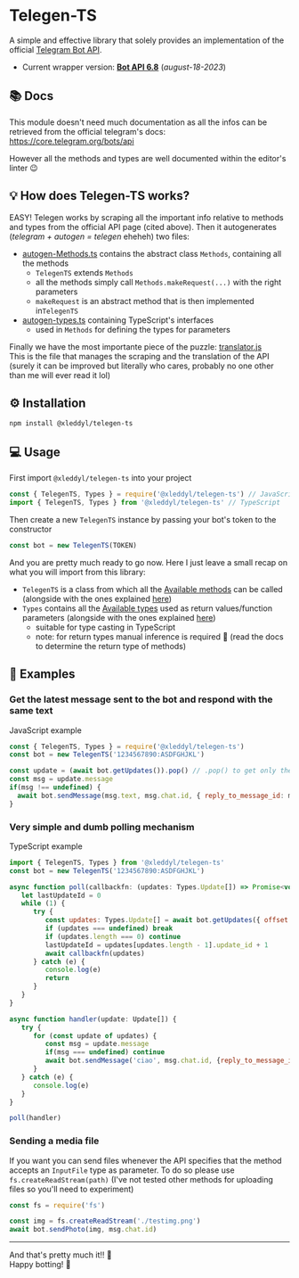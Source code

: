 # Telegen-TS

A simple and effective library that solely provides an implementation of the official [Telegram Bot API](https://core.telegram.org/bots/api).

- Current wrapper version: [**Bot API 6.8**](https://core.telegram.org/bots/api#august-18-2023) (_august-18-2023_)

## 📚 Docs

This module doesn't need much documentation as all the infos can be retrieved from the official telegram's docs: <https://core.telegram.org/bots/api>

However all the methods and types are well documented within the editor's linter 😉

## 💡 How does Telegen-TS works?

EASY! Telegen works by scraping all the important info relative to methods and types from the official API page (cited above). Then it autogenerates (_telegram + autogen = telegen_ eheheh) two files:

- [autogen-Methods.ts](./src/core/telegram/autogen-Methods.ts) contains the abstract class `Methods`, containing all the methods
  - `TelegenTS` extends `Methods`
  - all the methods simply call `Methods.makeRequest(...)` with the right parameters
  - `makeRequest` is an abstract method that is then implemented in`TelegenTS`
- [autogen-types.ts](./src/core/telegram/autogen-types.ts) containing TypeScript's interfaces
  - used in `Methods` for defining the types for parameters

Finally we have the most importante piece of the puzzle: [translator.js](./src/utils/translator.js)\
This is the file that manages the scraping and the translation of the API (surely it can be improved but literally who cares, probably no one other than me will ever read it lol)

## ⚙️ Installation

```cli
npm install @xleddyl/telegen-ts
```

## 💻 Usage

First import `@xleddyl/telegen-ts` into your project

```js
const { TelegenTS, Types } = require('@xleddyl/telegen-ts') // JavaScript
import { TelegenTS, Types } from '@xleddyl/telegen-ts' // TypeScript
```

Then create a new `TelegenTS` instance by passing your bot's token to the constructor

```js
const bot = new TelegenTS(TOKEN)
```

And you are pretty much ready to go now. Here I just leave a small recap on what you will import from this library:

- `TelegenTS` is a class from which all the [Available methods](https://core.telegram.org/bots/api#available-methods) can be called (alongside with the ones explained [here](https://core.telegram.org/bots/api#getting-updates))
- `Types` contains all the [Available types](https://core.telegram.org/bots/api#available-types) used as return values/function parameters (alongside with the ones explained [here](https://core.telegram.org/bots/api#getting-updates))
  - suitable for type casting in TypeScript
  - note: for return types manual inference is required 🤧 (read the docs to determine the return type of methods)

## 🧪 Examples

### Get the latest message sent to the bot and respond with the same text

JavaScript example

```js
const { TelegenTS, Types } = require('@xleddyl/telegen-ts')
const bot = new TelegenTS('1234567890:ASDFGHJKL')

const update = (await bot.getUpdates()).pop() // .pop() to get only the last message
const msg = update.message
if(msg !== undefined) {
  await bot.sendMessage(msg.text, msg.chat.id, { reply_to_message_id: msg.message_id })
}
```

### Very simple and dumb polling mechanism

TypeScript example

```js
import { TelegenTS, Types } from '@xleddyl/telegen-ts'
const bot = new TelegenTS('1234567890:ASDFGHJKL')

async function poll(callbackfn: (updates: Types.Update[]) => Promise<void>) {
   let lastUpdateId = 0
   while (1) {
      try {
         const updates: Types.Update[] = await bot.getUpdates({ offset: lastUpdateId })
         if (updates === undefined) break
         if (updates.length === 0) continue
         lastUpdateId = updates[updates.length - 1].update_id + 1
         await callbackfn(updates)
      } catch (e) {
         console.log(e)
         return
      }
   }
}

async function handler(update: Update[]) {
   try {
      for (const update of updates) {
         const msg = update.message
         if(msg === undefined) continue
         await bot.sendMessage('ciao', msg.chat.id, {reply_to_message_id: msg.message_id})
      }
   } catch (e) {
      console.log(e)
   }
}

poll(handler)
```

### Sending a media file

If you want you can send files whenever the API specifies that the method accepts an `InputFile` type as parameter. To do so please use `fs.createReadStream(path)` (I've not tested other methods for uploading files so you'll need to experiment)

```js
const fs = require('fs')

const img = fs.createReadStream('./testimg.png')
await bot.sendPhoto(img, msg.chat.id)
```

---

And that's pretty much it!! 🥳\
Happy botting! 🤖
